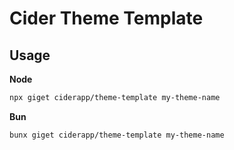 # Cider Theme Template

## Usage
**Node**
```bash
npx giget ciderapp/theme-template my-theme-name
```

**Bun**
```bash
bunx giget ciderapp/theme-template my-theme-name
```
